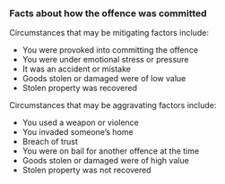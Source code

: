 ###  Facts about how the offence was committed

Circumstances that may be mitigating factors include:

  * You were provoked into committing the offence 
  * You were under emotional stress or pressure 
  * It was an accident or mistake 
  * Goods stolen or damaged were of low value 
  * Stolen property was recovered 

Circumstances that may be aggravating factors include:

  * You used a weapon or violence 
  * You invaded someone’s home 
  * Breach of trust 
  * You were on bail for another offence at the time 
  * Goods stolen or damaged were of high value 
  * Stolen property was not recovered 
